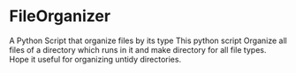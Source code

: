 # FileOrganizer
 A Python Script that organize files by its type
 This python script Organize all files of a directory which runs in it and make directory for all file types.
 Hope it useful for organizing untidy directories.
